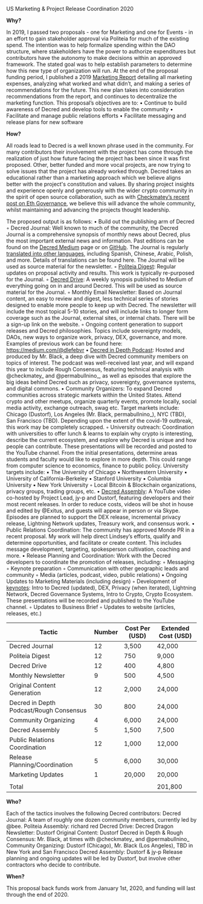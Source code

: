 US Marketing & Project Release Coordination 2020

**Why?**

In 2019, I passed two proposals - one for Marketing and one for Events - in an effort to gain stakeholder approval via Politeia for much of the existing spend. 
The intention was to help formalize spending within the DAO structure, where stakeholders have the power to authorize expenditures but contributors have the autonomy to make decisions within an approved framework. 
The stated goal was to help establish parameters to determine how this new type of organization will run. 
At the end of the proposal funding period, I published a 2019 [Marketing Report](https://blog.decred.org/2020/02/26/Decred-2019-Marketing-Report/) detailing all marketing expenses, analyzing what worked and what didn’t, and making a series of recommendations for the future.
This new plan takes into consideration recommendations from the report, and continues to decentralize the marketing function. This proposal’s objectives are to:
    • Continue to build awareness of Decred and develop tools to enable the community
    • Facilitate and manage public relations efforts
     • Facilitate messaging and release plans for new software

**How?**

All roads lead to Decred is a well known phrase used in the community.
For many contributors their involvement with the project has come through the realization of just how future facing the project has been since it was first proposed. Other, better funded and more vocal projects, are now trying to solve issues that the project has already worked through.
Decred takes an educational rather than a marketing approach which we believe aligns better with the project's constitution and values.
By sharing project insights and experience openly and generously with the wider crypto community in the spirit of open source collaboration, such as with [Checkmatey’s recent post on Eth Governance](https://medium.com/@_Checkmatey_/observing-ethereum-governance-during-the-progpow-debate-9bf1aec724ad), we believe this will advance the whole community, whilst maintaining and advancing the projects thought leadership. 

The proposed output is as follows:
    • Build out the publishing arm of Decred
        ◦ Decred Journal: Well known to much of the community, the Decred Journal is a comprehensive synopsis of monthly news about Decred, plus the most important external news and information. Past editions can be found on the [Decred Medium](https://medium.com/decred) page or on [GitHub](https://github.com/xaur/decred-news/releases). The Journal is regularly [translated into other languages](https://xaur.github.io/decred-news/), including Spanish, Chinese, Arabic, Polish, and more. Details of translations can be found here. The Journal will be used as source material for the newsletter.
        ◦ [Politeia Digest](https://medium.com/politeia-digest): Regular updates on proposal activity and results. This work is typically re-purposed for the Journal. 
        ◦ [Decred Drive](https://medium.com/@decreddrive): A weekly synopsis published to Medium of everything going on in and around Decred. This will be used as source material for the Journal.
        ◦ Monthly Email Newsletter: Based on Journal content, an easy to review and digest, less technical series of stories designed to enable more people to keep up with Decred. The newsletter will include the most topical 5-10 stories, and will include links to longer form coverage such as the Journal, external sites, or internal chats. There will be a sign-up link on the website.
        ◦ Ongoing content generation to support releases and Decred philosophies. Topics include sovereignty models, DAOs, new ways to organize work, privacy, DEX, governance, and more. Examples of previous work can be found here: https://medium.com/@dlefebvr
    • [Decred in Depth Podcast](https://decredindepth.libsyn.com/): Hosted and produced by Mr. Black, a deep dive with Decred community members on topics of interest. The podcast was well-received last year, and will expand this year to include Rough Consensus, featuring technical analysis with @checkmatey_ and @permabullnino_, as well as episodes that explore the big ideas behind Decred such as privacy, sovereignty, governance systems, and digital commons.
    • Community Organizers: To expand Decred communities across strategic markets within the United States. Attend crypto and other meetups, organize quarterly events, promote locally, social media activity, exchange outreach, swag etc. Target markets include: Chicago (Dustorf), Los Angeles (Mr. Black, permabullnino_), NYC (TBD), San Francisco (TBD). Depending upon the extent of the covid-19 outbreak, this work may be completely scrapped.
        ◦ University outreach: Coordination with universities to offer lunch & learns to explain why crypto is interesting, describe the current ecosystem, and explore why Decred is unique and how people can contribute. These presentations will be recorded and posted to the YouTube channel. From the initial presentations, determine areas students and faculty would like to explore in more depth. This could range from computer science to economics, finance to public policy. University targets include:
            ▪ The University of Chicago
            ▪ Northwestern University
            ▪ University of California-Berkeley
            ▪ Stanford University
            ▪ Columbia University
            ▪ New York University
        ◦ Local Bitcoin & Blockchain organizations, privacy groups, trading groups, etc. 
    • [Decred Assembly](https://www.youtube.com/playlist?list=PLaMrpvQ0yJ_z8ZtvgBqinmL74_0W7prv2): A YouTube video co-hosted by Project Lead, jy-p and Dustorf, featuring developers and their most recent releases. In order to reduce costs, videos will be shot in house and edited by @Exitus, and guests will appear in person or via Skype. Episodes are planned to support the DEX release, incremental privacy release, Lightning Network updates, Treasury work, and consensus work.
    • Public Relations Coordination: The community has approved Monde PR in a recent proposal. My work will help direct  Lindsey’s efforts, qualify and determine opportunities, and facilitate or create content. This includes message development, targeting, spokesperson cultivation, coaching and more. 
    • Release Planning and Coordination: Work with the Decred developers to coordinate the promotion of releases, including:
        ◦ Messaging 
        ◦ Keynote preparation
        ◦ Communication with other geographic leads and community
        ◦ Media (articles, podcast, video, public relations)
    • Ongoing Updates to Marketing Materials (including design)
        ◦ Development of [keynotes](https://www.notion.so/Decred-Keynotes-5c3fdfb0a73841c0a394efe002003409): Intro to Decred (updated), DEX, Privacy (when iterated), Lightning Network, Decred Governance Systems, Intro to Crypto, Crypto Ecosystem. These presentations will be recorded and published to the YouTube channel.
        ◦ Updates to Business Brief
        ◦ Updates to website (articles, releases, etc.)

| Tactic | Number | Cost Per (USD) | Extended Cost (USD) |
|-----------------------------------------|--------|----------------|---------------------|
| Decred Journal | 12 |  3,500 | 42,000 |
| Politeia Digest | 12 | 750 | 9,000 |
| Decred Drive | 12 | 400 | 4,800 |
| Monthly Newsletter | 9 | 500 | 4,500 |
| Original Content Generation | 12 | 2,000 | 24,000 |
| Decred in Depth Podcast/Rough Consensus | 30 | 800 | 24,000 |
| Community Organizing | 4 | 6,000 | 24,000 |
| Decred Assembly | 5 | 1,500 |  7,500 |
| Public Relations Coordination | 12 | 1,000 | 12,000 |
| Release Planning/Coordination | 5 | 6,000 | 30,000 |
| Marketing Updates | 1 | 20,000 |  20,000 |
|  |  |  |  |
| Total |  |  | 201,800 |


**Who?**

Each of the tactics involves the following Decred contributors:
Decred Journal: A team of roughly one dozen community members, currently led by @bee.
Politeia Assembly: richard red
Decred Drive: Decred Dragon
Newsletter: Dustorf
Original Content: Dustorf
Decred in Depth & Rough Consensus: Mr. Black, at times with @checkmatey_ and @permabullnino_
Community Organizing: Dustorf (Chicago), Mr. Black (Los Angeles), TBD in New York and San Francisco
Decred Assembly: Dustorf & jy-p
Release planning and ongoing updates will be led by Dustorf, but involve other contractors who decide to contribute.

**When?**

This proposal back funds work from January 1st, 2020, and funding will last through the end of 2020.
